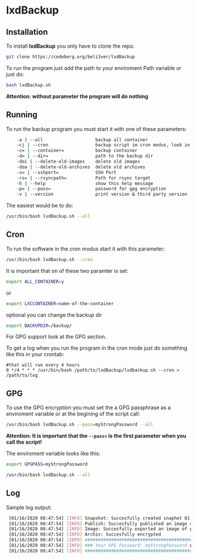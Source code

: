 # lxdBackup

## Installation
To install **lxdBackup** you only have to clone the repo.

```bash
git clone https://codeberg.org/beli3ver/lxdBackup
```

To run the program just add the path to your enviroment Path variable or just do:

```bash
bash lxdBackup.sh
```
**Attention: without parameter the program will do nothing**

## Running

To run the backup program you must start it with one of these parameters:

```bash
	-a | --all                    backup all container
	-cj | --cron                  backup script im cron modus, look in the docu for more information
	-c= | --container=            backup container
	-d= | --dir=                  path to the backup dir
	-doi | --delete-old-images    delete old images
	-doa | --delete-old-archives  delete old archives
	-s= | --sshport=              SSH Port
	-rs= | --rsyncpath=           Path for rsync target
	-h | --help                   show this help message
	-p= | --pass=                 password for gpg encryption
	-v | --version                print version & third party version
```

The easiest would be to do:

```bash
/usr/bin/bash lxdBackup.sh --all
```

## Cron
To run the software in the cron modus start it with this parameter:

```bash
/usr/bin/bash lxdBackup.sh --cron
```

It is important that on of these two paramter is set:

```bash
export ALL_CONTAINER=y
```
or
```bash
export LXCCONTAINER=name-of-the-container
```
optional you can change the backup dir
```bash
export BACKUPDIR=/backup/
```

For GPG support look at the GPG section.

To get a log when you run the program in the cron mode just do something like this in your crontab:

```
#that will run every 4 hours
0 */4 * * * /usr/bin/bash /path/to/lxdBackup/lxdbackup.sh --cron > /path/to/log
```

## GPG
To use the GPG encryption you must set the a GPG passphrase as a enviroment variable or at the begining of the script call:

```bash
/usr/bin/bash lxdBackup.sh --pass=myStrongPassword --all
```

**Attention: It is important that the `--pass=` is the first parameter when you call the script!**

The enviroment variable looks like this:

```bash
export GPGPASS=myStrongPassword

/usr/bin/bash lxdBackup.sh --all
```

## Log

Sample log output:

```bash
 [01/16/2020 08:47:54] [INFO] Snapshot: Succesfully created snaphot 01-16-20-08-47 on container proxy
 [01/16/2020 08:47:54] [INFO] Publish: Succesfully published an image of proxy-BACKUP-01-16-20-08-47 to proxy-BACKUP-01-16-20-08-47-IMAGE
 [01/16/2020 08:47:54] [INFO] Image: Succesfully exported an image of proxy-BACKUP-01-16-20-08-47-IMAGE to /tmp/lxdbackup/proxy-BACKUP-01-16-20-08-47-IMAGE.tar.gz
 [01/16/2020 08:47:54] [INFO] Archiv: Succesfully encrypted
 [01/16/2020 08:47:54] [INFO] ##################################################
 [01/16/2020 08:47:54] [INFO] ### Your GPG Password: myStrongPassword ###
 [01/16/2020 08:47:54] [INFO] ##################################################
 ```
